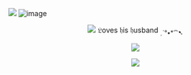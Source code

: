 ![](https://64.media.tumblr.com/409c645889c4ad5b451fcd98b2e27959/2e41af0b32a7ef26-bd/s2048x3072/bf19e20d99a968c89241c6235837e2b9b9af6d96.pnj)
![image](https://64.media.tumblr.com/d393321a392b125f440c06c20b0dc51d/0aaac5d9744d8521-ec/s1280x1920/50e9e32ba7be0bae217157c059abf9a3ac8c88f5.pnj)
<p align="center">
  <img src="https://64.media.tumblr.com/77d6f09d14209bb0de6766bf3a063083/75b5b68ba6c92fb8-6a/s250x400/91a72ed2f1b835fc0093be3c5b6bc443dac5ca05.gifv" /> 𝔏oves 𝔥is 𝔥usband <sub>ˏˋ°•*⁀➷ </sub>
</p>

<p align="center">
  <img src="https://64.media.tumblr.com/7cf1fb22abf3f019b72cf4af50ef033a/afb11b2f2a1eb171-5c/s1280x1920/d7fc99392ac3505c35120d3020cbef18a0c98a89.gifv" />
</p>

<p align="center">
  <img src="https://64.media.tumblr.com/5bf598e6fedca1b53986fb676553afd0/f11d35b17d1936fd-a0/s75x75_c1/ca441503b68a7e6f958bdc9ac1ee0cb48e3b659c.gifv" />
</p>
